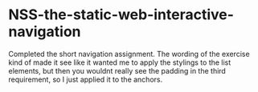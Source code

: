 # NSS-the-static-web-interactive-navigation

Completed the short navigation assignment. The wording of the exercise kind of made it see like it wanted me to apply the stylings to the list elements, but then you wouldnt really see the padding in the third requirement, so I just applied it to the anchors.
